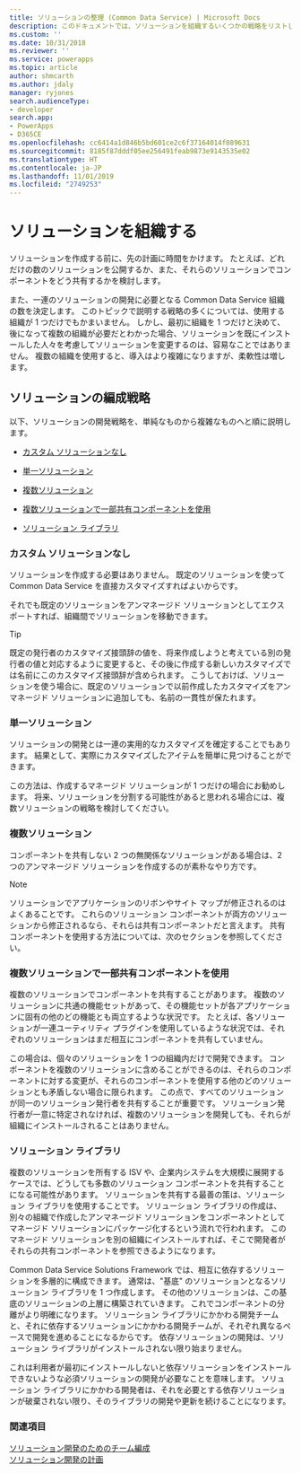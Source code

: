 ```yaml
---
title: ソリューションの整理 (Common Data Service) | Microsoft Docs
description: このドキュメントでは、ソリューションを組織するいくつかの戦略をリストします。
ms.custom: ''
ms.date: 10/31/2018
ms.reviewer: ''
ms.service: powerapps
ms.topic: article
author: shmcarth
ms.author: jdaly
manager: ryjones
search.audienceType:
- developer
search.app:
- PowerApps
- D365CE
ms.openlocfilehash: cc6414a1d846b5bd601ce2c6f37164014f089631
ms.sourcegitcommit: 8185f87dddf05ee256491feab9873e9143535e02
ms.translationtype: HT
ms.contentlocale: ja-JP
ms.lasthandoff: 11/01/2019
ms.locfileid: "2749253"
---
```

# <a name="organize-your-solutions"></a>ソリューションを組織する

ソリューションを作成する前に、先の計画に時間をかけます。 たとえば、どれだけの数のソリューションを公開するか、また、それらのソリューションでコンポーネントをどう共有するかを検討します。  
  
 また、一連のソリューションの開発に必要となる Common Data Service 組織の数を決定します。 このトピックで説明する戦略の多くについては、使用する組織が 1 つだけでもかまいません。 しかし、最初に組織を 1 つだけと決めて、後になって複数の組織が必要だとわかった場合、ソリューションを既にインストールした人々を考慮してソリューションを変更するのは、容易なことではありません。 複数の組織を使用すると、導入はより複雑になりますが、柔軟性は増します。  
  
<a name="BKMK_OptionsToModularize"></a>   
## <a name="strategies-to-organize-your-solutions"></a>ソリューションの編成戦略  
 以下、ソリューションの開発戦略を、単純なものから複雑なものへと順に説明します。  
  
-   [カスタム ソリューションなし](organize-solutions.md#BKMK_NoCustomSolution)  
  
-   [単一ソリューション](organize-solutions.md#BKMK_SingleSolution)  
  
-   [複数ソリューション](organize-solutions.md#BKMK_MultipleSolutions)  
  
-   [複数ソリューションで一部共有コンポーネントを使用](organize-solutions.md#BKMK_MultipleSolutionsSharedComponents)  
  
-   [ソリューション ライブラリ](organize-solutions.md#BKMK_SolutionLibraries)  
  
<a name="BKMK_NoCustomSolution"></a> 
  
### <a name="no-custom-solutions"></a>カスタム ソリューションなし  
 ソリューションを作成する必要はありません。 既定のソリューションを使って Common Data Service を直接カスタマイズすればよいからです。  
  
 それでも既定のソリューションをアンマネージド ソリューションとしてエクスポートすれば、組織間でソリューションを移動できます。  
  
> [!TIP]
>  既定の発行者のカスタマイズ接頭辞の値を、将来作成しようと考えている別の発行者の値と対応するように変更すると、その後に作成する新しいカスタマイズでは名前にこのカスタマイズ接頭辞が含められます。 こうしておけば、ソリューションを使う場合に、既定のソリューションで以前作成したカスタマイズをアンマネージド ソリューションに追加しても、名前の一貫性が保たれます。  
  
<a name="BKMK_SingleSolution"></a>   
### <a name="single-solution"></a>単一ソリューション  
 ソリューションの開発とは一連の実用的なカスタマイズを確定することでもあります。 結果として、実際にカスタマイズしたアイテムを簡単に見つけることができます。  
  
 この方法は、作成するマネージド ソリューションが 1 つだけの場合にお勧めします。 将来、ソリューションを分割する可能性があると思われる場合には、複数ソリューションの戦略を検討してください。  
  
<a name="BKMK_MultipleSolutions"></a>   
### <a name="multiple-solutions"></a>複数ソリューション  
 コンポーネントを共有しない 2 つの無関係なソリューションがある場合は、2 つのアンマネージド ソリューションを作成するのが素朴なやり方です。  
  
> [!NOTE]
>  ソリューションでアプリケーションのリボンやサイト マップが修正されるのはよくあることです。 これらのソリューション コンポーネントが両方のソリューションから修正されるなら、それらは共有コンポーネントだと言えます。 共有コンポーネントを使用する方法については、次のセクションを参照してください。  
  
<a name="BKMK_MultipleSolutionsSharedComponents"></a>   
### <a name="multiple-solutions-with-shared-components"></a>複数ソリューションで一部共有コンポーネントを使用  
 複数のソリューションでコンポーネントを共有することがあります。 複数のソリューションに共通の機能セットがあって、その機能セットが各アプリケーションに固有の他のどの機能とも両立するような状況です。 たとえば、各ソリューションが一連ユーティリティ プラグインを使用しているような状況では、それぞれのソリューションはまだ相互にコンポーネントを共有していません。  
  
 この場合は、個々のソリューションを 1 つの組織内だけで開発できます。 コンポーネントを複数のソリューションに含めることができるのは、それらのコンポーネントに対する変更が、それらのコンポーネントを使用する他のどのソリューションとも矛盾しない場合に限られます。 この点で、すべてのソリューションが同一のソリューション発行者を共有することが重要です。 ソリューション発行者が一意に特定されなければ、複数のソリューションを開発しても、それらが組織にインストールされることはありません。  
  
<a name="BKMK_SolutionLibraries"></a> 
  
### <a name="solution-libraries"></a>ソリューション ライブラリ  
 複数のソリューションを所有する ISV や、企業内システムを大規模に展開するケースでは、どうしても多数のソリューション コンポーネントを共有することになる可能性があります。 ソリューションを共有する最善の策は、ソリューション ライブラリを使用することです。 ソリューション ライブラリの作成は、別々の組織で作成したアンマネージド ソリューションをコンポーネントとしてマネージド ソリューションにパッケージ化するという流れで行われます。 このマネージド ソリューションを別の組織にインストールすれば、そこで開発者がそれらの共有コンポーネントを参照できるようになります。  
  
 Common Data Service Solutions Framework では、相互に依存するソリューションを多層的に構成できます。 通常は、"基底" のソリューションとなるソリューション ライブラリを 1 つ作成します。 その他のソリューションは、この基底のソリューションの上層に構築されていきます。 これでコンポーネントの分離がより明確になります。 ソリューション ライブラリにかかわる開発チームと、それに依存するソリューションにかかわる開発チームが、それぞれ異なるペースで開発を進めることになるからです。 依存ソリューションの開発は、ソリューション ライブラリがインストールされない限り始まりません。  
  
 これは利用者が最初にインストールしないと依存ソリューションをインストールできないような必須ソリューションの開発が必要なことを意味します。 ソリューション ライブラリにかかわる開発者は、それを必要とする依存ソリューションが破棄されない限り、そのライブラリの開発や更新を続けることになります。  
  
### <a name="see-also"></a>関連項目  
 [ソリューション開発のためのチーム編成](organize-team-develop-solutions.md)   
 [ソリューション開発の計画](/dynamics365/customer-engagement/developer/plan-solution-development)
